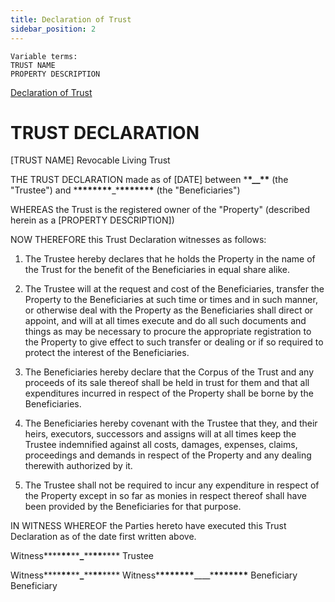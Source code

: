 ```yaml
---
title: Declaration of Trust
sidebar_position: 2
---
```


```
Variable terms:
TRUST NAME
PROPERTY DESCRIPTION
```

[Declaration of Trust](../papers/Declaration-of-trust.docx)

# TRUST DECLARATION

[TRUST NAME] Revocable Living Trust

THE TRUST DECLARATION made as of [DATE] between \***\*\_\_\*\*** (the "Trustee") and \***\*\*\*\*\*\*\***\_\***\*\*\*\*\*\*\*** (the "Beneficiaries")

WHEREAS the Trust is the registered owner of the "Property" (described herein as a [PROPERTY DESCRIPTION])

NOW THEREFORE this Trust Declaration witnesses as follows:

  1. The Trustee hereby declares that he holds the Property in the name of the Trust for the benefit of the Beneficiaries in equal share alike.

  2. The Trustee will at the request and cost of the Beneficiaries, transfer the Property to the Beneficiaries at such time or times and in such manner, or      otherwise deal with the Property as the Beneficiaries shall direct or appoint, and will at all times execute and do all such documents and things as        may be necessary to procure the appropriate registration to the Property to give effect to such transfer or dealing or if so required to protect the        interest of the Beneficiaries.

  3. The Beneficiaries hereby declare that the Corpus of the Trust and any proceeds of its sale thereof shall be held in trust for them and that all            expenditures incurred in respect of the Property shall be borne by the Beneficiaries.

  4. The Beneficiaries hereby covenant with the Trustee that they, and their heirs, executors, successors and assigns will at all times keep the Trustee        indemnified against all costs, damages, expenses, claims, proceedings and demands in respect of the Property and any dealing therewith authorized by        it.

  5. The Trustee shall not be required to incur any expenditure in respect of the Property except in so far as monies in respect thereof shall have been        provided by the Beneficiaries for that purpose.

IN WITNESS WHEREOF the Parties hereto have executed this Trust Declaration as of the date first written above.

Witness**\*\***\*\***\*\***\_**\*\***\*\***\*\***
Trustee

Witness**\*\***\*\***\*\***\_**\*\***\*\***\*\*** Witness\***\*\*\*\*\*\*\***\_\_\_\_\***\*\*\*\*\*\*\***
Beneficiary Beneficiary

